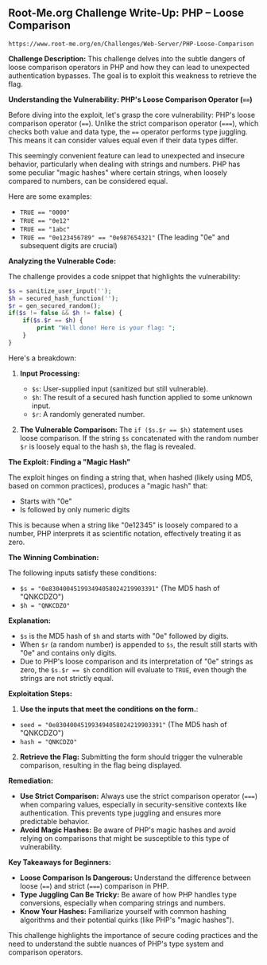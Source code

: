 ## Root-Me.org Challenge Write-Up: PHP – Loose Comparison
`https://www.root-me.org/en/Challenges/Web-Server/PHP-Loose-Comparison`

**Challenge Description:**  This challenge delves into the subtle dangers of loose comparison operators in PHP and how they can lead to unexpected authentication bypasses.  The goal is to exploit this weakness to retrieve the flag. 

**Understanding the Vulnerability: PHP's Loose Comparison Operator (`==`)**

Before diving into the exploit, let's grasp the core vulnerability: PHP's loose comparison operator (`==`). Unlike the strict comparison operator (`===`), which checks both value and data type, the `==` operator performs type juggling. This means it can consider values equal even if their data types differ.

This seemingly convenient feature can lead to unexpected and insecure behavior, particularly when dealing with strings and numbers.  PHP has some peculiar "magic hashes" where certain strings, when loosely compared to numbers, can be considered equal. 

Here are some examples:

- `TRUE == "0000"` 
- `TRUE == "0e12"`  
- `TRUE == "1abc"`  
- `TRUE == "0e123456789" == "0e987654321"` (The leading "0e" and subsequent digits are crucial)

**Analyzing the Vulnerable Code:**

The challenge provides a code snippet that highlights the vulnerability:

```php
$s = sanitize_user_input(''); 
$h = secured_hash_function(''); 
$r = gen_secured_random(); 
if($s != false && $h != false) { 
    if($s.$r == $h) { 
        print "Well done! Here is your flag: "; 
    } 
} 
```

Here's a breakdown:

1. **Input Processing:**
   - `$s`: User-supplied input (sanitized but still vulnerable).
   - `$h`:  The result of a secured hash function applied to some unknown input. 
   - `$r`:  A randomly generated number.

2. **The Vulnerable Comparison:**  The `if ($s.$r == $h)` statement uses loose comparison. If the string `$s` concatenated with the random number `$r` is loosely equal to the hash `$h`, the flag is revealed. 


**The Exploit: Finding a "Magic Hash"**

The exploit hinges on finding a string that, when hashed (likely using MD5, based on common practices), produces a "magic hash" that:

- Starts with "0e" 
- Is followed by only numeric digits

This is because when a string like "0e12345" is loosely compared to a number, PHP interprets it as scientific notation, effectively treating it as zero. 

**The Winning Combination:**

The following inputs satisfy these conditions:

- `$s = "0e830400451993494058024219903391"` (The MD5 hash of "QNKCDZO")
- `$h = "QNKCDZO"` 

**Explanation:**

- `$s` is the MD5 hash of `$h` and starts with "0e" followed by digits.
- When `$r` (a random number) is appended to `$s`, the result still starts with "0e" and contains only digits. 
- Due to PHP's loose comparison and its interpretation of "0e" strings as zero, the `$s.$r == $h` condition will evaluate to `TRUE`, even though the strings are not strictly equal.

**Exploitation Steps:**

1. **Use the inputs that meet the conditions on the form.**:

- `seed = "0e830400451993494058024219903391"` (The MD5 hash of "QNKCDZO")
- `hash = "QNKCDZO"` 

2. **Retrieve the Flag:** Submitting the form should trigger the vulnerable comparison, resulting in the flag being displayed. 

**Remediation:**

- **Use Strict Comparison:** Always use the strict comparison operator (`===`) when comparing values, especially in security-sensitive contexts like authentication. This prevents type juggling and ensures more predictable behavior.
- **Avoid Magic Hashes:**  Be aware of PHP's magic hashes and avoid relying on comparisons that might be susceptible to this type of vulnerability.

**Key Takeaways for Beginners:**

- **Loose Comparison Is Dangerous:**  Understand the difference between loose (`==`) and strict (`===`) comparison in PHP.
- **Type Juggling Can Be Tricky:**  Be aware of how PHP handles type conversions, especially when comparing strings and numbers.
- **Know Your Hashes:** Familiarize yourself with common hashing algorithms and their potential quirks (like PHP's "magic hashes").

This challenge highlights the importance of secure coding practices and the need to understand the subtle nuances of PHP's type system and comparison operators. 





